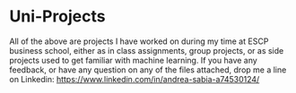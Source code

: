 # Uni-Projects
All of the above are projects I have worked on during my time at ESCP business school, either as in class assignments, group projects, or as side projects used to get familiar with machine learning. 
If you have any feedback, or have any question on any of the files attached, drop me a line on Linkedin: https://www.linkedin.com/in/andrea-sabia-a74530124/
